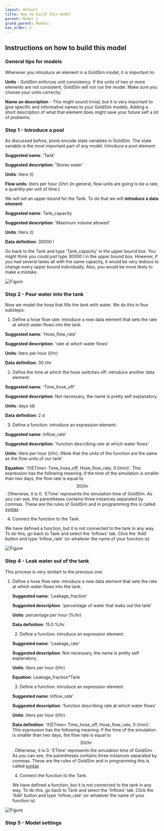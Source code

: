 ```yaml
---
layout: default
title: How to build this model
parent: Model 1
grand_parent: Models
nav_order: 1
---
```


## Instructions on how to build this model

### General tips for models

Whenever you introduce an element in a GoldSim model, it is important to:

**Units** - GoldSim enforces unit consistency. If the units of two or more elements are not consistent, GoldSim will not run the model. Make sure you choose your units correctly.

**Name an description** - This might sound trivial, but it is very important to give specific and informative names to your GoldSim models. Adding a short description of what that element does might save your future self a lot of problems.


### Step 1 -  Introduce a pool

As discussed before, pools encode state variables in GoldSim. The state variable is the most important part of any model. Introduce a pool element:

**Suggested name**: 'Tank'

**Suggested description**: 'Stores water'

**Units**: liters (l)

**Flow units**: liters per hour (l/hr) (in general, flow units are going to be a rate, a quantity per unit of time.)

We will set an upper bound for the Tank. To do that we will **introduce a data element**:

**Suggested name**: Tank_capacity

**Suggested description**: 'Maximum volume allowed'

**Units**: liters (l)

**Data definition**: 30000 l

Go back to the Tank and type 'Tank_capacity' in the upper bound box. You might think you could just type 30000 l in the upper bound box. However, if you had several tanks all with the same capacity, it would be very tedious to change
every upper bound individually. Also, you would be more likely to make a mistake.

![Figure](../figures/Instructions_Model1_tank.PNG)



### Step 2 - Pour water into the tank

Now we model the hose that fills the tank with water. We do this in four substeps:

   1. Define a hose flow rate: introduce a new data element that sets the rate at which water flows into the tank. 

   **Suggested name**: 'Hose_flow_rate'

   **Suggested description**: 'rate at which water flows'

   **Units**: liters per hour (l/hr) 

   **Data definition**: 30 l/hr

   2. Define the time at which the hose switches off: introduce another data element:

   **Suggested name**: 'Time_hose_off'

   **Suggested description**: Not necessary, the name is pretty self explanatory.

   **Units**: days (d)

   **Data definition**: 2 d

   3. Define a function: introduce an expression element: 

   **Suggested name**: Inflow_rate'

   **Suggested description**: 'function describing rate at which water flows'

   **Units**: liters per hour (l/hr). (Note that the units of the function are the same as the flow units of our tank'

   **Equation**: 'if(ETime< Time_hose_off, Hose_flow_rate, 0 l/min)'. This expression has the following meaning: if the time of the simulation is smaller than two days, the flow rate is equal to $$30 l/hr$$. Otherwise, it is 0. 'ETime' represents the simulation time of GoldSim. As you can see, the parentheses contains three instances separated by commas. 
These are the rules of GoldSim and in programming this is called [syntax](https://en.wikipedia.org/wiki/Syntax_(programming_languages))
	
   4. Connect the function to the Tank.

   We have defined a function, but it is not connected to the tank in any way. To do this, go back to Tank and select the 'Inflows' tab. Click the 'Add' button and type 'Inflow_rate' (or whatever the name of your function is)


![Figure](../figures/Instructions_Model1_inflow.png)


### Step 4 - Leak water out of the tank

This process is very similart to the previous one:

1. Define a hose flow rate: introduce a new data element that sets the rate at which water flows into the tank. 

   **Suggested name**: 'Leakage_fraction'

   **Suggested description**: 'percentage of water that leaks out the tank'

   **Units**: percentage per hour (%/hr) 

   **Data definition**: 15.0 %/hr

   2. Define a function: introduce an expression element: 

   **Suggested name**: 'Leakage_rate'

   **Suggested description**: Not necessary, the name is pretty self explanatory.

   **Units**: liters per hour (l/hr)

   **Equation**: Leakage_fraction*Tank

   3. Define a function: introduce an expression element: 

   **Suggested name**: Inflow_rate'

   **Suggested description**: 'function describing rate at which water flows'

   **Units**: liters per hour (l/hr).

   **Data definition**: 'if(ETime< Time_hose_off, Hose_flow_rate, 0 l/min)'. This expression has the following meaning: if the time of the simulation is smaller than two days, the flow rate is equal to $$30 l/hr$$. Otherwise, it is 0. 'ETime' represents the simulation time of GoldSim. As you can see, the parentheses contains three instances separated by commas. 
These are the rules of GoldSim and in programming this is called [syntax](https://en.wikipedia.org/wiki/Syntax_(programming_languages))
	
   4. Connect the function to the Tank.

   We have defined a function, but it is not connected to the tank in any way. To do this, go back to Tank and select the 'Inflows' tab. Click the 'Add' button and type 'Inflow_rate' (or whatever the name of your function is)



![Figure](../figures/Instructions_Model1_outflow.PNG)

### Step 5 - Model settings



